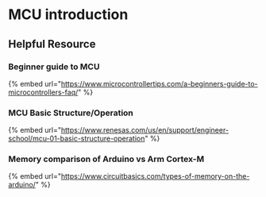 # MCU introduction

## Helpful Resource

### Beginner guide to MCU

{% embed url="https://www.microcontrollertips.com/a-beginners-guide-to-microcontrollers-faq/" %}



### MCU Basic Structure/Operation

{% embed url="https://www.renesas.com/us/en/support/engineer-school/mcu-01-basic-structure-operation" %}





### Memory comparison of Arduino vs Arm Cortex-M

{% embed url="https://www.circuitbasics.com/types-of-memory-on-the-arduino/" %}



